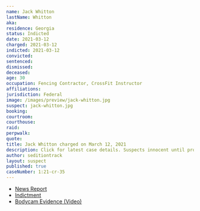 ```yaml
---
name: Jack Whitton
lastName: Whitton
aka:
residence: Georgia
status: Indicted
date: 2021-03-12
charged: 2021-03-12
indicted: 2021-03-12
convicted: 
sentenced: 
dismissed: 
deceased:
age: 30
occupation: Fencing Contractor, CrossFit Instructor
affiliations:
jurisdiction: Federal
image: /images/preview/jack-whitton.jpg
suspect: jack-whitton.jpg
booking:
courtroom:
courthouse:
raid:
perpwalk:
quote:
title: Jack Whitton charged on March 12, 2021
description: Click for latest case details. Suspects innocent until proven guilty.
author: seditiontrack
layout: suspect
published: true
caseNumber: 1:21-cr-35
---
```

- [News Report](https://www.ajc.com/news/georgia-man-arrested-for-assaulting-capitol-police-officer-in-jan-6-riot/TGTRBG5SEJEZ5AQQNI7ZIN6QUQ/)
- [Indictment](https://www.justice.gov/usao-dc/case-multi-defendant/file/1382756/download)
- [Bodycam Evidence (Video)](https://twitter.com/LukeLBarr/status/1413532213761789956)
